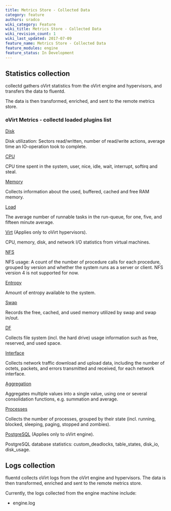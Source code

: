 ```yaml
---
title: Metrics Store - Collected Data
category: feature
authors: sradco
wiki_category: Feature
wiki_title: Metrics Store - Collected Data
wiki_revision_count: 1
wiki_last_updated: 2017-07-09
feature_name: Metrics Store - Collected Data
feature_modules: engine
feature_status: In Development
---
```


## Statistics collection
collectd gathers oVirt statistics from the oVirt engine and hypervisors, and transfers the data to fluentd.

The data is then transformed, enriched, and sent to the remote metrics store.

### oVirt Metrics - collectd loaded plugins list

[Disk](https://collectd.org/wiki/index.php/Plugin:Disk)
  
  Disk utilization: Sectors read/written, number of read/write actions,
  average time an IO-operation took to complete.

[CPU](https://collectd.org/wiki/index.php/Plugin:CPU)

  CPU time spent in the system, user, nice, idle, wait, interrupt, softirq and steal.
      
[Memory](https://collectd.org/wiki/index.php/Plugin:Memory)

  Collects information about the used, buffered, cached and free RAM memory.

[Load](https://collectd.org/wiki/index.php/Plugin:Load)

  The average number of runnable tasks in the run-queue, for one, five, and fifteen minute average.

[Virt](https://collectd.org/wiki/index.php/Plugin:virt) (Applies only to oVirt hypervisors).

  CPU, memory, disk, and network I/O statistics from virtual machines.
 
[NFS](https://collectd.org/wiki/index.php/Plugin:NFS)

  NFS usage: A count of the number of procedure calls for each procedure, grouped by version
  and whether the system runs as a server or client. NFS version 4 is not supported for now.

[Entropy](https://collectd.org/wiki/index.php/Plugin:Entropy)

  Amount of entropy available to the system.
 
[Swap](https://collectd.org/wiki/index.php/Plugin:Swap)

  Records the free, cached, and used memory utilized by swap and swap in/out.
  
[DF](https://collectd.org/wiki/index.php/Plugin:DF)

  Collects file system (incl. the hard drive) usage information such as free, reserved, and used space.
  
[Interface](https://collectd.org/wiki/index.php/Plugin:Interface)

  Collects network traffic download and upload data, including the number of octets, packets, and errors transmitted and received, for each network interface.

[Aggregation](https://collectd.org/wiki/index.php/Plugin:Aggregation)

  Aggregates multiple values into a single value, using one or several consolidation functions, e.g. summation and average.
  
[Processes](https://collectd.org/wiki/index.php/Plugin:Processes)
  
  Collects the number of processes, grouped by their state (incl. running, blocked, sleeping, paging, stopped and zombies).

[PostgreSQL](https://collectd.org/wiki/index.php/Plugin:PostgreSQL) (Applies only to oVirt engine).

  PostgreSQL database statistics: custom_deadlocks, table_states, disk_io, disk_usage.


## Logs collection
fluentd collects oVirt logs from the oVirt engine and hypervisors.
The data is then transformed, enriched and sent to the remote metrics store.

Currently, the logs collected from the engine machine include:

* engine.log
